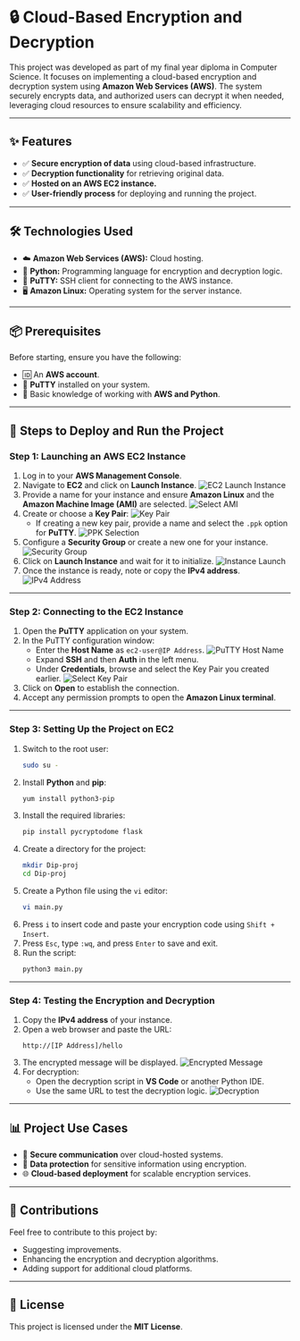 # 🔒 Cloud-Based Encryption and Decryption

This project was developed as part of my final year diploma in Computer Science. It focuses on implementing a cloud-based encryption and decryption system using **Amazon Web Services (AWS)**. The system securely encrypts data, and authorized users can decrypt it when needed, leveraging cloud resources to ensure scalability and efficiency.

---

## ✨ Features
- ✅ **Secure encryption of data** using cloud-based infrastructure.
- ✅ **Decryption functionality** for retrieving original data.
- ✅ **Hosted on an AWS EC2 instance.**
- ✅ **User-friendly process** for deploying and running the project.

---

## 🛠️ Technologies Used
- ☁️ **Amazon Web Services (AWS):** Cloud hosting.
- 🐍 **Python:** Programming language for encryption and decryption logic.
- 🔑 **PuTTY:** SSH client for connecting to the AWS instance.
- 🖥️ **Amazon Linux:** Operating system for the server instance.

---

## 📦 Prerequisites
Before starting, ensure you have the following:
- 🆔 An **AWS account**.
- 🔑 **PuTTY** installed on your system.
- 📖 Basic knowledge of working with **AWS and Python**.

---

## 🚀 Steps to Deploy and Run the Project

### Step 1: Launching an AWS EC2 Instance
1. Log in to your **AWS Management Console**.
2. Navigate to **EC2** and click on **Launch Instance**.
   ![EC2 Launch Instance](https://github.com/user-attachments/assets/cfbf23d1-d7c8-4e16-99f2-29cc852d02d0)
3. Provide a name for your instance and ensure **Amazon Linux** and the **Amazon Machine Image (AMI)** are selected.
   ![Select AMI](https://github.com/user-attachments/assets/d3ccef4b-033f-414b-a318-c100b8ee2e24)
4. Create or choose a **Key Pair**:
   ![Key Pair](https://github.com/user-attachments/assets/1ccc016f-64f3-4873-a0f8-50e9dbd7edb6)
   - If creating a new key pair, provide a name and select the `.ppk` option for **PuTTY**.
   ![PPK Selection](https://github.com/user-attachments/assets/62bd2de6-71ed-47d2-bc06-4de21237deef)
5. Configure a **Security Group** or create a new one for your instance.
   ![Security Group](https://github.com/user-attachments/assets/301385aa-bbcf-40bc-91d5-45e0d99cc5fd)
6. Click on **Launch Instance** and wait for it to initialize.
   ![Instance Launch](https://github.com/user-attachments/assets/95130c92-e78e-4dcf-8062-53c450a923d2)
7. Once the instance is ready, note or copy the **IPv4 address**.
   ![IPv4 Address](https://github.com/user-attachments/assets/1664ec1d-909c-4188-a481-55463c5d01bc)

---

### Step 2: Connecting to the EC2 Instance
1. Open the **PuTTY** application on your system.
2. In the PuTTY configuration window:
   - Enter the **Host Name** as `ec2-user@IP Address`.
   ![PuTTY Host Name](https://github.com/user-attachments/assets/3340424e-6cdb-45e1-85aa-936795412f65)
   - Expand **SSH** and then **Auth** in the left menu.
   - Under **Credentials**, browse and select the Key Pair you created earlier.
   ![Select Key Pair](https://github.com/user-attachments/assets/4abd1671-40df-47d8-8bf8-02469e5cdcb3)
3. Click on **Open** to establish the connection.
4. Accept any permission prompts to open the **Amazon Linux terminal**.

---

### Step 3: Setting Up the Project on EC2
1. Switch to the root user:
   ```bash
   sudo su -
   ```
2. Install **Python** and **pip**:
   ```bash
   yum install python3-pip
   ```
3. Install the required libraries:
   ```bash
   pip install pycryptodome flask
   ```
4. Create a directory for the project:
   ```bash
   mkdir Dip-proj
   cd Dip-proj
   ```
5. Create a Python file using the `vi` editor:
   ```bash
   vi main.py
   ```
6. Press `i` to insert code and paste your encryption code using `Shift + Insert`.
7. Press `Esc`, type `:wq`, and press `Enter` to save and exit.
8. Run the script:
   ```bash
   python3 main.py
   ```

---

### Step 4: Testing the Encryption and Decryption
1. Copy the **IPv4 address** of your instance.
2. Open a web browser and paste the URL:
   ```
   http://[IP Address]/hello
   ```
3. The encrypted message will be displayed.
   ![Encrypted Message](https://github.com/user-attachments/assets/fa16248e-4ad7-44f2-980a-87a241759854)
4. For decryption:
   - Open the decryption script in **VS Code** or another Python IDE.
   - Use the same URL to test the decryption logic.
   ![Decryption](https://github.com/user-attachments/assets/fc7c2674-8ead-4d47-81ae-46dc8cd6a378)

---

## 📊 Project Use Cases
- 🔐 **Secure communication** over cloud-hosted systems.
- 🔑 **Data protection** for sensitive information using encryption.
- 🌐 **Cloud-based deployment** for scalable encryption services.

---

## 🤝 Contributions
Feel free to contribute to this project by:
- Suggesting improvements.
- Enhancing the encryption and decryption algorithms.
- Adding support for additional cloud platforms.

---

## 📜 License
This project is licensed under the **MIT License**.

